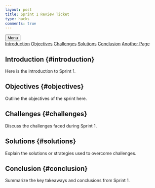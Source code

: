 ```yaml
---
layout: post
title: Sprint 1 Review Ticket
type: hacks
comments: true
---
```


<!-- Dropdown Menu Button -->
<div class="dropdown">
  <button class="dropbtn">Menu</button>
  <div class="dropdown-content">
    <a href="#introduction">Introduction</a>
    <a href="#objectives">Objectives</a>
    <a href="#challenges">Challenges</a>
    <a href="#solutions">Solutions</a>
    <a href="#conclusion">Conclusion</a>
    <!-- Add links to other pages if needed -->
    <a href="/another-page.html">Another Page</a>
  </div>
</div>

## Introduction {#introduction}

Here is the introduction to Sprint 1. 

## Objectives {#objectives}

Outline the objectives of the sprint here.

## Challenges {#challenges}

Discuss the challenges faced during Sprint 1.

## Solutions {#solutions}

Explain the solutions or strategies used to overcome challenges.

## Conclusion {#conclusion}

Summarize the key takeaways and conclusions from Sprint 1.


